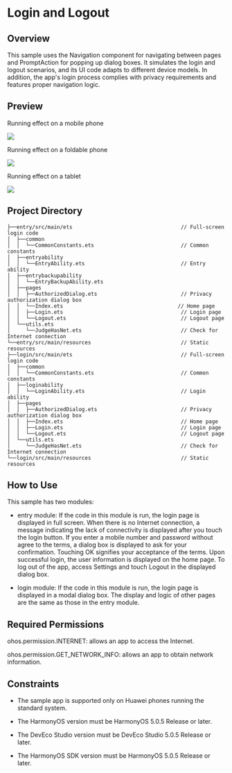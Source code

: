 # Login and Logout
## Overview
This sample uses the Navigation component for navigating between pages and PromptAction for popping up dialog boxes. It simulates the login and logout scenarios, and its UI code adapts to different device models. In addition, the app's login process complies with privacy requirements and features proper navigation logic.

##  Preview
Running effect on a mobile phone

![](/screenshots/image1_en.png)

Running effect on a foldable phone

![](/screenshots/image2_en.png)

Running effect on a tablet

![](/screenshots/image3_en.png)

## Project Directory
````
├──entry/src/main/ets                                   // Full-screen login code
│  ├──common
│  │  └──CommonConstants.ets                            // Common constants
│  ├──entryability
│  │  └──EntryAbility.ets                               // Entry ability
│  ├──entrybackupability
│  │  └──EntryBackupAbility.ets
│  ├──pages                              
│  │  ├──AuthorizedDialog.ets                           // Privacy authorization dialog box
│  │  └──Index.ets                                     // Home page
│  │  ├──Login.ets                                      // Login page
│  │  └──Logout.ets                                     // Logout page
│  └──utils.ets
│     └──JudgeHasNet.ets                                // Check for Internet connection
└──entry/src/main/resources                             // Static resources
├──login/src/main/ets                                   // Full-screen login code
│  ├──common
│  │  └──CommonConstants.ets                            // Common constants
│  ├──loginability
│  │  └──LoginAbility.ets                               // Login ability
│  ├──pages                              
│  │  ├──AuthorizedDialog.ets                           // Privacy authorization dialog box
│  │  ├──Index.ets                                      // Home page
│  │  ├──Login.ets                                      // Login page
│  │  └──Logout.ets                                     // Logout page
│  └──utils.ets
│     └──JudgeHasNet.ets                                // Check for Internet connection
└──login/src/main/resources                             // Static resources
````
## How to Use
This sample has two modules:

* entry module: If the code in this module is run, the login page is displayed in full screen. When there is no Internet connection, a message indicating the lack of connectivity is displayed after you touch the login button. If you enter a mobile number and password without agree to the terms, a dialog box is displayed to ask for your confirmation. Touching OK signifies your acceptance of the terms. Upon successful login, the user information is displayed on the home page. To log out of the app, access Settings and touch Logout in the displayed dialog box.

* login module: If the code in this module is run, the login page is displayed in a modal dialog box. The display and logic of other pages are the same as those in the entry module.

## Required Permissions
ohos.permission.INTERNET: allows an app to access the Internet.

ohos.permission.GET_NETWORK_INFO: allows an app to obtain network information.

## Constraints
* The sample app is supported only on Huawei phones running the standard system.

* The HarmonyOS version must be HarmonyOS 5.0.5 Release or later.

* The DevEco Studio version must be DevEco Studio 5.0.5 Release or later.

* The HarmonyOS SDK version must be HarmonyOS 5.0.5 Release or later.